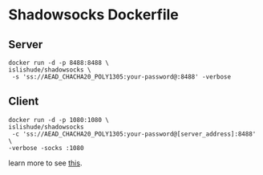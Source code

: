 # Shadowsocks Dockerfile

## Server

```
docker run -d -p 8488:8488 \
islishude/shadowsocks \
 -s 'ss://AEAD_CHACHA20_POLY1305:your-password@:8488' -verbose
```

## Client

```
docker run -d -p 1080:1080 \
islishude/shadowsocks
 -c 'ss://AEAD_CHACHA20_POLY1305:your-password@[server_address]:8488' \
-verbose -socks :1080
```

learn more to see [this](https://github.com/shadowsocks/go-shadowsocks2/blob/master/README.md).
